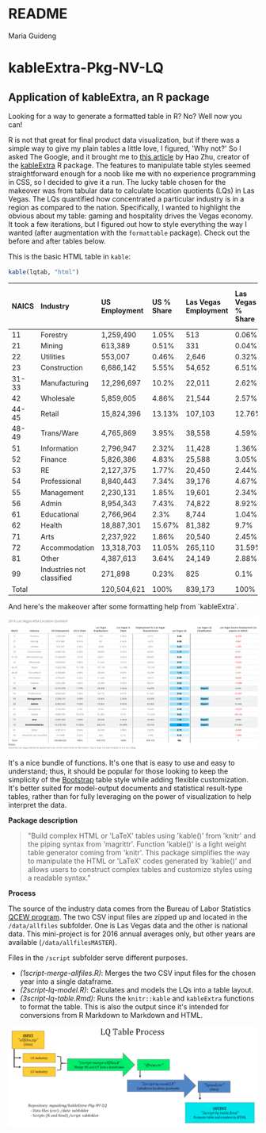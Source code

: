 README
================
Maria Guideng

kableExtra-Pkg-NV-LQ
====================

Application of kableExtra, an R package
---------------------------------------

Looking for a way to generate a formatted table in R? No? Well now you can!

R is not that great for final product data visualization, but if there was a simple way to give my plain tables a little love, I figured, 'Why not?' So I asked The Google, and it brought me to [this article](https://haozhu233.github.io/kableExtra/awesome_table_in_html.html) by Hao Zhu, creator of the [kableExtra](https://CRAN.R-project.org/package=kableExtra) R package. The features to manipulate table styles seemed straightforward enough for a noob like me with no experience programming in CSS, so I decided to give it a run. The lucky table chosen for the makeover was from tabular data to calculate location quotients (LQs) in Las Vegas. The LQs quantified how concentrated a particular industry is in a region as compared to the nation. Specifically, I wanted to highlight the obvious about my table: gaming and hospitality drives the Vegas economy. It took a few iterations, but I figured out how to style everything the way I wanted (after augmentation with the `formattable` package). Check out the before and after tables below.

This is the basic HTML table in `kable`:

``` r
kable(lqtab, "html")
```

<table>
<thead>
<tr>
<th style="text-align:left;">
NAICS
</th>
<th style="text-align:left;">
Industry
</th>
<th style="text-align:left;">
US Employment
</th>
<th style="text-align:left;">
US % Share
</th>
<th style="text-align:left;">
Las Vegas Employment
</th>
<th style="text-align:left;">
Las Vegas % Share
</th>
<th style="text-align:left;">
Employment for Las Vegas Requirements
</th>
<th style="text-align:left;">
Las Vegas LQ
</th>
<th style="text-align:left;">
Las Vegas LQ Classification
</th>
<th style="text-align:left;">
Las Vegas Excess Employment (to export) or Deficit
</th>
</tr>
</thead>
<tbody>
<tr>
<td style="text-align:left;">
11
</td>
<td style="text-align:left;">
Forestry
</td>
<td style="text-align:left;">
1,259,490
</td>
<td style="text-align:left;">
1.05%
</td>
<td style="text-align:left;">
513
</td>
<td style="text-align:left;">
0.06%
</td>
<td style="text-align:left;">
8,771
</td>
<td style="text-align:left;">
0.06
</td>
<td style="text-align:left;">
</td>
<td style="text-align:left;">
-8,258
</td>
</tr>
<tr>
<td style="text-align:left;">
21
</td>
<td style="text-align:left;">
Mining
</td>
<td style="text-align:left;">
613,389
</td>
<td style="text-align:left;">
0.51%
</td>
<td style="text-align:left;">
331
</td>
<td style="text-align:left;">
0.04%
</td>
<td style="text-align:left;">
4,272
</td>
<td style="text-align:left;">
0.08
</td>
<td style="text-align:left;">
</td>
<td style="text-align:left;">
-3,941
</td>
</tr>
<tr>
<td style="text-align:left;">
22
</td>
<td style="text-align:left;">
Utilities
</td>
<td style="text-align:left;">
553,007
</td>
<td style="text-align:left;">
0.46%
</td>
<td style="text-align:left;">
2,646
</td>
<td style="text-align:left;">
0.32%
</td>
<td style="text-align:left;">
3,851
</td>
<td style="text-align:left;">
0.69
</td>
<td style="text-align:left;">
</td>
<td style="text-align:left;">
-1,205
</td>
</tr>
<tr>
<td style="text-align:left;">
23
</td>
<td style="text-align:left;">
Construction
</td>
<td style="text-align:left;">
6,686,142
</td>
<td style="text-align:left;">
5.55%
</td>
<td style="text-align:left;">
54,652
</td>
<td style="text-align:left;">
6.51%
</td>
<td style="text-align:left;">
46,561
</td>
<td style="text-align:left;">
1.17
</td>
<td style="text-align:left;">
</td>
<td style="text-align:left;">
8,091
</td>
</tr>
<tr>
<td style="text-align:left;">
31-33
</td>
<td style="text-align:left;">
Manufacturing
</td>
<td style="text-align:left;">
12,296,697
</td>
<td style="text-align:left;">
10.2%
</td>
<td style="text-align:left;">
22,011
</td>
<td style="text-align:left;">
2.62%
</td>
<td style="text-align:left;">
85,632
</td>
<td style="text-align:left;">
0.26
</td>
<td style="text-align:left;">
</td>
<td style="text-align:left;">
-63,621
</td>
</tr>
<tr>
<td style="text-align:left;">
42
</td>
<td style="text-align:left;">
Wholesale
</td>
<td style="text-align:left;">
5,859,605
</td>
<td style="text-align:left;">
4.86%
</td>
<td style="text-align:left;">
21,544
</td>
<td style="text-align:left;">
2.57%
</td>
<td style="text-align:left;">
40,805
</td>
<td style="text-align:left;">
0.53
</td>
<td style="text-align:left;">
</td>
<td style="text-align:left;">
-19,261
</td>
</tr>
<tr>
<td style="text-align:left;">
44-45
</td>
<td style="text-align:left;">
Retail
</td>
<td style="text-align:left;">
15,824,396
</td>
<td style="text-align:left;">
13.13%
</td>
<td style="text-align:left;">
107,103
</td>
<td style="text-align:left;">
12.76%
</td>
<td style="text-align:left;">
110,198
</td>
<td style="text-align:left;">
0.97
</td>
<td style="text-align:left;">
</td>
<td style="text-align:left;">
-3,095
</td>
</tr>
<tr>
<td style="text-align:left;">
48-49
</td>
<td style="text-align:left;">
Trans/Ware
</td>
<td style="text-align:left;">
4,765,869
</td>
<td style="text-align:left;">
3.95%
</td>
<td style="text-align:left;">
38,558
</td>
<td style="text-align:left;">
4.59%
</td>
<td style="text-align:left;">
33,189
</td>
<td style="text-align:left;">
1.16
</td>
<td style="text-align:left;">
</td>
<td style="text-align:left;">
5,369
</td>
</tr>
<tr>
<td style="text-align:left;">
51
</td>
<td style="text-align:left;">
Information
</td>
<td style="text-align:left;">
2,796,947
</td>
<td style="text-align:left;">
2.32%
</td>
<td style="text-align:left;">
11,428
</td>
<td style="text-align:left;">
1.36%
</td>
<td style="text-align:left;">
19,477
</td>
<td style="text-align:left;">
0.59
</td>
<td style="text-align:left;">
</td>
<td style="text-align:left;">
-8,049
</td>
</tr>
<tr>
<td style="text-align:left;">
52
</td>
<td style="text-align:left;">
Finance
</td>
<td style="text-align:left;">
5,826,386
</td>
<td style="text-align:left;">
4.83%
</td>
<td style="text-align:left;">
25,588
</td>
<td style="text-align:left;">
3.05%
</td>
<td style="text-align:left;">
40,574
</td>
<td style="text-align:left;">
0.63
</td>
<td style="text-align:left;">
</td>
<td style="text-align:left;">
-14,986
</td>
</tr>
<tr>
<td style="text-align:left;">
53
</td>
<td style="text-align:left;">
RE
</td>
<td style="text-align:left;">
2,127,375
</td>
<td style="text-align:left;">
1.77%
</td>
<td style="text-align:left;">
20,450
</td>
<td style="text-align:left;">
2.44%
</td>
<td style="text-align:left;">
14,815
</td>
<td style="text-align:left;">
1.38
</td>
<td style="text-align:left;">
Export
</td>
<td style="text-align:left;">
5,635
</td>
</tr>
<tr>
<td style="text-align:left;">
54
</td>
<td style="text-align:left;">
Professional
</td>
<td style="text-align:left;">
8,840,443
</td>
<td style="text-align:left;">
7.34%
</td>
<td style="text-align:left;">
39,176
</td>
<td style="text-align:left;">
4.67%
</td>
<td style="text-align:left;">
61,563
</td>
<td style="text-align:left;">
0.64
</td>
<td style="text-align:left;">
</td>
<td style="text-align:left;">
-22,387
</td>
</tr>
<tr>
<td style="text-align:left;">
55
</td>
<td style="text-align:left;">
Management
</td>
<td style="text-align:left;">
2,230,131
</td>
<td style="text-align:left;">
1.85%
</td>
<td style="text-align:left;">
19,601
</td>
<td style="text-align:left;">
2.34%
</td>
<td style="text-align:left;">
15,530
</td>
<td style="text-align:left;">
1.26
</td>
<td style="text-align:left;">
Export
</td>
<td style="text-align:left;">
4,071
</td>
</tr>
<tr>
<td style="text-align:left;">
56
</td>
<td style="text-align:left;">
Admin
</td>
<td style="text-align:left;">
8,954,343
</td>
<td style="text-align:left;">
7.43%
</td>
<td style="text-align:left;">
74,822
</td>
<td style="text-align:left;">
8.92%
</td>
<td style="text-align:left;">
62,356
</td>
<td style="text-align:left;">
1.20
</td>
<td style="text-align:left;">
Export
</td>
<td style="text-align:left;">
12,466
</td>
</tr>
<tr>
<td style="text-align:left;">
61
</td>
<td style="text-align:left;">
Educational
</td>
<td style="text-align:left;">
2,766,964
</td>
<td style="text-align:left;">
2.3%
</td>
<td style="text-align:left;">
8,744
</td>
<td style="text-align:left;">
1.04%
</td>
<td style="text-align:left;">
19,269
</td>
<td style="text-align:left;">
0.45
</td>
<td style="text-align:left;">
</td>
<td style="text-align:left;">
-10,525
</td>
</tr>
<tr>
<td style="text-align:left;">
62
</td>
<td style="text-align:left;">
Health
</td>
<td style="text-align:left;">
18,887,301
</td>
<td style="text-align:left;">
15.67%
</td>
<td style="text-align:left;">
81,382
</td>
<td style="text-align:left;">
9.7%
</td>
<td style="text-align:left;">
131,528
</td>
<td style="text-align:left;">
0.62
</td>
<td style="text-align:left;">
</td>
<td style="text-align:left;">
-50,146
</td>
</tr>
<tr>
<td style="text-align:left;">
71
</td>
<td style="text-align:left;">
Arts
</td>
<td style="text-align:left;">
2,237,922
</td>
<td style="text-align:left;">
1.86%
</td>
<td style="text-align:left;">
20,540
</td>
<td style="text-align:left;">
2.45%
</td>
<td style="text-align:left;">
15,584
</td>
<td style="text-align:left;">
1.32
</td>
<td style="text-align:left;">
Export
</td>
<td style="text-align:left;">
4,956
</td>
</tr>
<tr>
<td style="text-align:left;">
72
</td>
<td style="text-align:left;">
Accommodation
</td>
<td style="text-align:left;">
13,318,703
</td>
<td style="text-align:left;">
11.05%
</td>
<td style="text-align:left;">
265,110
</td>
<td style="text-align:left;">
31.59%
</td>
<td style="text-align:left;">
92,749
</td>
<td style="text-align:left;">
2.86
</td>
<td style="text-align:left;">
Export
</td>
<td style="text-align:left;">
172,361
</td>
</tr>
<tr>
<td style="text-align:left;">
81
</td>
<td style="text-align:left;">
Other
</td>
<td style="text-align:left;">
4,387,613
</td>
<td style="text-align:left;">
3.64%
</td>
<td style="text-align:left;">
24,149
</td>
<td style="text-align:left;">
2.88%
</td>
<td style="text-align:left;">
30,555
</td>
<td style="text-align:left;">
0.79
</td>
<td style="text-align:left;">
</td>
<td style="text-align:left;">
-6,406
</td>
</tr>
<tr>
<td style="text-align:left;">
99
</td>
<td style="text-align:left;">
Industries not classified
</td>
<td style="text-align:left;">
271,898
</td>
<td style="text-align:left;">
0.23%
</td>
<td style="text-align:left;">
825
</td>
<td style="text-align:left;">
0.1%
</td>
<td style="text-align:left;">
1,893
</td>
<td style="text-align:left;">
0.44
</td>
<td style="text-align:left;">
</td>
<td style="text-align:left;">
-1,068
</td>
</tr>
<tr>
<td style="text-align:left;">
Total
</td>
<td style="text-align:left;">
</td>
<td style="text-align:left;">
120,504,621
</td>
<td style="text-align:left;">
100%
</td>
<td style="text-align:left;">
839,173
</td>
<td style="text-align:left;">
100%
</td>
<td style="text-align:left;">
839,172
</td>
<td style="text-align:left;">
NA
</td>
<td style="text-align:left;">
</td>
<td style="text-align:left;">
NA
</td>
</tr>
</tbody>
</table>
And here's the makeover after some formatting help from `kableExtra`.

![after](images/after.PNG)

It's a nice bundle of functions. It's one that is easy to use and easy to understand; thus, it should be popular for those looking to keep the simplicity of the [Bootstrap](https://www.w3schools.com/bootstrap/bootstrap_tables.asp) table style while adding flexible customization. It's better suited for model-output documents and statistical result-type tables, rather than for fully leveraging on the power of visualization to help interpret the data.

**Package description**

> "Build complex HTML or 'LaTeX' tables using 'kable()' from 'knitr' and the piping syntax from 'magrittr'. Function 'kable()' is a light weight table generator coming from 'knitr'. This package simplifies the way to manipulate the HTML or 'LaTeX' codes generated by 'kable()' and allows users to construct complex tables and customize styles using a readable syntax."

**Process**

The source of the industry data comes from the Bureau of Labor Statistics [QCEW program](https://www.bls.gov/cew/datatoc.htm). The two CSV input files are zipped up and located in the `/data/allfiles` subfolder. One is Las Vegas data and the other is national data. This mini-project is for 2016 annual averages only, but other years are available (`/data/allfilesMASTER`).

Files in the `/script` subfolder serve different purposes.

-   *(1script-merge-allfiles.R)*: Merges the two CSV input files for the chosen year into a single dataframe.
-   *(2script-lq-model.R)*: Calculates and models the LQs into a table layout.
-   *(3script-lq-table.Rmd)*: Runs the `knitr::kable` and `kableExtra` functions to format the table. This is also the output since it's intended for conversions from R Markdown to Markdown and HTML.

![process](images/process.PNG)
